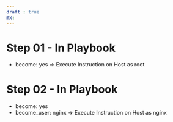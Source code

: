```yaml
---
draft : true
mx:  
---
```


# Step 01 - In Playbook
- become: yes 
=> Execute Instruction on Host as root
# Step 02 - In Playbook
- become: yes 
- become_user: nginx
=> Execute Instruction on Host as nginx

